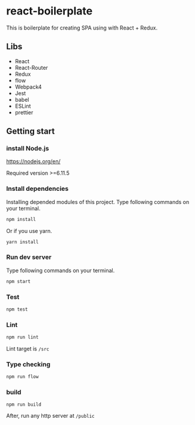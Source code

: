 # react-boilerplate

This is boilerplate for creating SPA using with React + Redux.

## Libs

* React
* React-Router
* Redux
* flow
* Webpack4
* Jest
* babel
* ESLint
* prettier

## Getting start

### install Node.js

https://nodejs.org/en/

Required version >=6.11.5

### Install dependencies

Installing depended modules of this project.
Type following commands on your terminal.

```sh
npm install
```

Or if you use yarn.

```sh
yarn install
```

### Run dev server

Type following commands on your terminal.

```sh
npm start
```

### Test

```sh
npm test
```

### Lint

```sh
npm run lint
```

Lint target is `/src`

### Type checking

```sh
npm run flow
```

### build

```
npm run build
```

After, run any http server at `/public`
